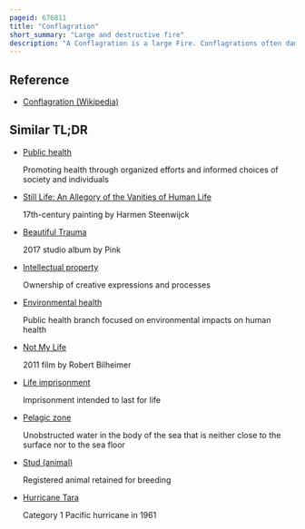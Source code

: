 ```yaml
---
pageid: 676811
title: "Conflagration"
short_summary: "Large and destructive fire"
description: "A Conflagration is a large Fire. Conflagrations often damage human Life, animal Life, Health, and/or Property. A Conflagration can start accidentally or be intentionally created. A large Fire can produce a Firestorm in which the central Column of rising heated Air Induces strong Inward Winds which supply Oxygen to the Fire. Conflagrations can cause Casualties including Deaths or Injuries from Burns, Trauma due to Collapse of Structures and Attempts to escape, and smoke Inhalation."
---
```


## Reference

- [Conflagration (Wikipedia)](https://en.wikipedia.org/?curid=676811)

## Similar TL;DR

- [Public health](/tldr/en/public-health)

  Promoting health through organized efforts and informed choices of society and individuals

- [Still Life: An Allegory of the Vanities of Human Life](/tldr/en/still-life-an-allegory-of-the-vanities-of-human-life)

  17th-century painting by Harmen Steenwijck

- [Beautiful Trauma](/tldr/en/beautiful-trauma)

  2017 studio album by Pink

- [Intellectual property](/tldr/en/intellectual-property)

  Ownership of creative expressions and processes

- [Environmental health](/tldr/en/environmental-health)

  Public health branch focused on environmental impacts on human health

- [Not My Life](/tldr/en/not-my-life)

  2011 film by Robert Bilheimer

- [Life imprisonment](/tldr/en/life-imprisonment)

  Imprisonment intended to last for life

- [Pelagic zone](/tldr/en/pelagic-zone)

  Unobstructed water in the body of the sea that is neither close to the surface nor to the sea floor

- [Stud (animal)](/tldr/en/stud-animal)

  Registered animal retained for breeding

- [Hurricane Tara](/tldr/en/hurricane-tara)

  Category 1 Pacific hurricane in 1961
